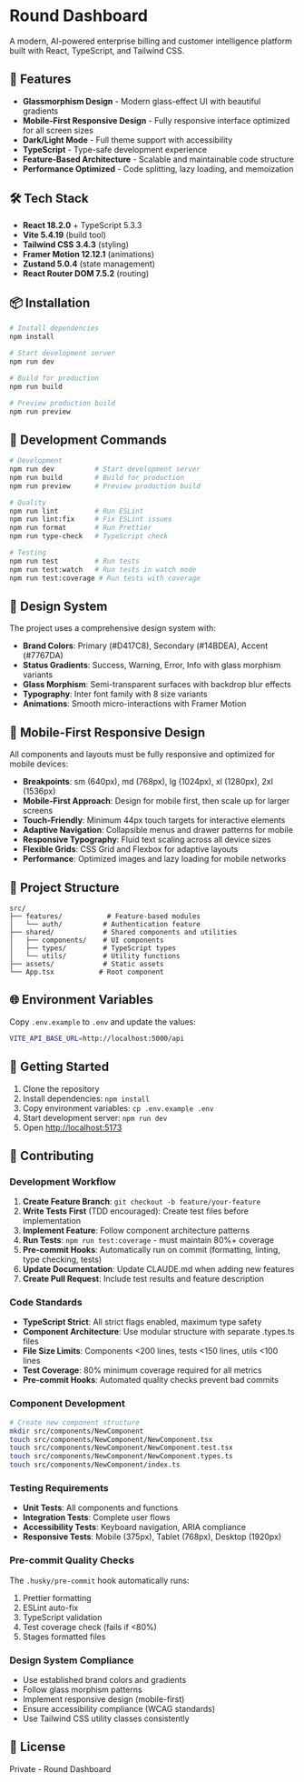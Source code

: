 # Round Dashboard

A modern, AI-powered enterprise billing and customer intelligence platform built with React, TypeScript, and Tailwind CSS.

## 🚀 Features

- **Glassmorphism Design** - Modern glass-effect UI with beautiful gradients
- **Mobile-First Responsive Design** - Fully responsive interface optimized for all screen sizes
- **Dark/Light Mode** - Full theme support with accessibility
- **TypeScript** - Type-safe development experience
- **Feature-Based Architecture** - Scalable and maintainable code structure
- **Performance Optimized** - Code splitting, lazy loading, and memoization

## 🛠 Tech Stack

- **React 18.2.0** + TypeScript 5.3.3
- **Vite 5.4.19** (build tool)
- **Tailwind CSS 3.4.3** (styling)
- **Framer Motion 12.12.1** (animations)
- **Zustand 5.0.4** (state management)
- **React Router DOM 7.5.2** (routing)

## 📦 Installation

```bash
# Install dependencies
npm install

# Start development server
npm run dev

# Build for production
npm run build

# Preview production build
npm run preview
```

## 🔧 Development Commands

```bash
# Development
npm run dev          # Start development server
npm run build        # Build for production
npm run preview      # Preview production build

# Quality
npm run lint         # Run ESLint
npm run lint:fix     # Fix ESLint issues
npm run format       # Run Prettier
npm run type-check   # TypeScript check

# Testing
npm run test         # Run tests
npm run test:watch   # Run tests in watch mode
npm run test:coverage # Run tests with coverage
```

## 🎨 Design System

The project uses a comprehensive design system with:

- **Brand Colors**: Primary (#D417C8), Secondary (#14BDEA), Accent (#7767DA)
- **Status Gradients**: Success, Warning, Error, Info with glass morphism variants
- **Glass Morphism**: Semi-transparent surfaces with backdrop blur effects
- **Typography**: Inter font family with 8 size variants
- **Animations**: Smooth micro-interactions with Framer Motion

## 📱 Mobile-First Responsive Design

All components and layouts must be fully responsive and optimized for mobile devices:

- **Breakpoints**: sm (640px), md (768px), lg (1024px), xl (1280px), 2xl (1536px)
- **Mobile-First Approach**: Design for mobile first, then scale up for larger screens
- **Touch-Friendly**: Minimum 44px touch targets for interactive elements
- **Adaptive Navigation**: Collapsible menus and drawer patterns for mobile
- **Responsive Typography**: Fluid text scaling across all device sizes
- **Flexible Grids**: CSS Grid and Flexbox for adaptive layouts
- **Performance**: Optimized images and lazy loading for mobile networks

## 📁 Project Structure

```
src/
├── features/           # Feature-based modules
│   └── auth/          # Authentication feature
├── shared/            # Shared components and utilities
│   ├── components/    # UI components
│   ├── types/         # TypeScript types
│   └── utils/         # Utility functions
├── assets/            # Static assets
└── App.tsx           # Root component
```

## 🌐 Environment Variables

Copy `.env.example` to `.env` and update the values:

```bash
VITE_API_BASE_URL=http://localhost:5000/api
```

## 🚦 Getting Started

1. Clone the repository
2. Install dependencies: `npm install`
3. Copy environment variables: `cp .env.example .env`
4. Start development server: `npm run dev`
5. Open [http://localhost:5173](http://localhost:5173)

## 📝 Contributing

### Development Workflow

1. **Create Feature Branch**: `git checkout -b feature/your-feature`
2. **Write Tests First** (TDD encouraged): Create test files before implementation
3. **Implement Feature**: Follow component architecture patterns
4. **Run Tests**: `npm run test:coverage` - must maintain 80%+ coverage
5. **Pre-commit Hooks**: Automatically run on commit (formatting, linting, type checking, tests)
6. **Update Documentation**: Update CLAUDE.md when adding new features
7. **Create Pull Request**: Include test results and feature description

### Code Standards

- **TypeScript Strict**: All strict flags enabled, maximum type safety
- **Component Architecture**: Use modular structure with separate .types.ts files
- **File Size Limits**: Components <200 lines, tests <150 lines, utils <100 lines
- **Test Coverage**: 80% minimum coverage required for all metrics
- **Pre-commit Hooks**: Automated quality checks prevent bad commits

### Component Development

```bash
# Create new component structure
mkdir src/components/NewComponent
touch src/components/NewComponent/NewComponent.tsx
touch src/components/NewComponent/NewComponent.test.tsx
touch src/components/NewComponent/NewComponent.types.ts
touch src/components/NewComponent/index.ts
```

### Testing Requirements

- **Unit Tests**: All components and functions
- **Integration Tests**: Complete user flows
- **Accessibility Tests**: Keyboard navigation, ARIA compliance
- **Responsive Tests**: Mobile (375px), Tablet (768px), Desktop (1920px)

### Pre-commit Quality Checks

The `.husky/pre-commit` hook automatically runs:

1. Prettier formatting
2. ESLint auto-fix
3. TypeScript validation
4. Test coverage check (fails if <80%)
5. Stages formatted files

### Design System Compliance

- Use established brand colors and gradients
- Follow glass morphism patterns
- Implement responsive design (mobile-first)
- Ensure accessibility compliance (WCAG standards)
- Use Tailwind CSS utility classes consistently

## 📄 License

Private - Round Dashboard
